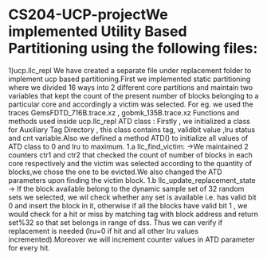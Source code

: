# CS204-UCP-projectWe implemented Utility Based Partitioning using the following files:
1)ucp.llc_repl
We have created a separate file under replacement folder to implement ucp based
partitioning.First we implemented static partitioning where we divided 16 ways into 2
different core partitions and maintain two variables that kept the count of the present
number of blocks belonging to a particular core and accordingly a victim was selected.
For eg. we used the traces GemsFDTD_716B.trace.xz , gobmk_135B.trace.xz
Functions and methods used inside ucp.llc_repl
ATD class :
Firstly , we initialized a class for Auxiliary Tag Directory , this class contains tag, validbit
value ,lru status and cnt variable.Also we defined a method ATD() to initialize all values
of ATD class to 0 and lru to maximum.
1.a llc_find_victim:
->We maintained 2 counters ctr1 and ctr2 that checked the count of
number of blocks in each core respectively and the victim was selected
according to the quantity of blocks,we chose the one to be evicted.We also
changed the ATD parameters upon finding the victim block.
1.b llc_update_replacement_state
-> If the block available belong to the dynamic sample set of 32
random sets we selected, we wil check whether any set is available
i.e. has valid bit 0 and insert the block in it, otherwise if all the blocks
have valid bit 1 , we would check for a hit or miss by matching tag with
block address and return set%32 so that set belongs in range of dss.
Thus we can verify if replacement is needed (lru=0 if hit and all other
lru values incremented).Moreover we will increment counter values in
ATD parameter for every hit.
